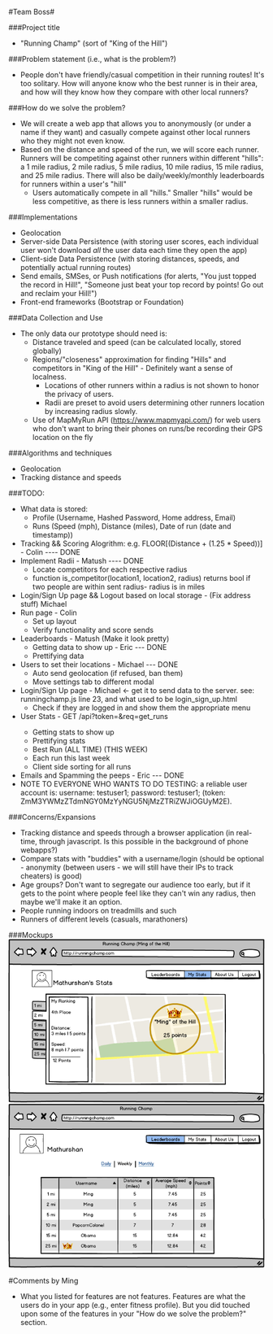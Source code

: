 #Team Boss#


###Project title
* "Running Champ" (sort of "King of the Hill")


###Problem statement (i.e., what is the problem?)
* People don't have friendly/casual competition in their running routes! It's too solitary. How will anyone know who the best runner is in their area, and how will they know how they compare with other local runners?


###How do we solve the problem?
* We will create a web app that allows you to anonymously (or under a name if they want) and casually compete against other local runners who they might not even know.
* Based on the distance and speed of the run, we will score each runner. Runners will be competiting against other runners within different "hills": a 1 mile radius, 2 mile radius, 5 mile radius, 10 mile radius, 15 mile radius, and 25 mile radius. There will also be daily/weekly/monthly leaderboards for runners within a user's "hill"
    * Users automatically compete in all "hills." Smaller "hills" would be less competitive, as there is less runners within a smaller radius.


###Implementations

* Geolocation
* Server-side Data Persistence (with storing user scores, each individual user won't download *all* the user data each time they open the app)
* Client-side Data Persistence (with storing distances, speeds, and potentially actual running routes)
* Send emails, SMSes, or Push notifications (for alerts, "You just topped the record in <x> Hill!", "Someone just beat your top record by <x> points! Go out and reclaim your Hill!")
* Front-end frameworks (Bootstrap or Foundation)

###Data Collection and Use
* The only data our prototype should need is:
    * Distance traveled and speed (can be calculated locally, stored globally)
    * Regions/"closeness" approximation for finding "Hills" and competitors in "King of the Hill" - Definitely want a sense of localness.
    	* Locations of other runners within a radius is not shown to honor the privacy of users.
    	* Radii are preset to avoid users determining other runners location by increasing radius slowly.
    * Use of MapMyRun API (https://www.mapmyapi.com/) for web users who don't want to bring their phones on runs/be recording their GPS location on the fly

###Algorithms and techniques
* Geolocation
* Tracking distance and speeds


###TODO:
* What data is stored: 
    * Profile (Username, Hashed Password, Home address, Email)
    * Runs (Speed (mph), Distance (miles), Date of run (date and timestamp)) 
* Tracking && Scoring Alogrithm: e.g. FLOOR[(Distance + (1.25 * Speed))] - Colin ---- DONE
* Implement Radii - Matush ---- DONE
    * Locate competitors for each respective radius
    * function is_competitor(location1, location2, radius) returns bool if two people are within sent radius- radius is in miles
* Login/Sign Up page && Logout based on local storage - (Fix address stuff) Michael 
* Run page - Colin
    * Set up layout
    * Verify functionality and score sends
* Leaderboards - Matush (Make it look pretty)
    * Getting data to show up - Eric --- DONE
    * Prettifying data
* Users to set their locations - Michael --- DONE
    * Auto send geolocation (if refused, ban them)
    * Move settings tab to different modal
* Login/Sign Up page - Michael <- get it to send data to the server. see: runningchamp.js line 23, and what used to be login_sign_up.html
    * Check if they are logged in and show them the appropriate menu
* User Stats - GET /api?token=<token>&req=get_runs
    * Getting stats to show up
    * Prettifying stats
    * Best Run (ALL TIME) (THIS WEEK)
    * Each run this last week
    * Client side sorting for all runs
* Emails and Spamming the peeps - Eric --- DONE
* NOTE TO EVERYONE WHO WANTS TO DO TESTING: a reliable user account is:
username: testuser1; password: testuser1; (token: ZmM3YWMzZTdmNGY0MzYyNGU5NjMzZTRiZWJiOGUyM2E).

###Concerns/Expansions
* Tracking distance and speeds through a browser application (in real-time, through javascript. Is this possible in the background of phone webapps?)
* Compare stats with "buddies" with a username/login (should be optional - anonymity (between users - we will still have their IPs to track cheaters) is good)
* Age groups? Don't want to segregate our audience too early, but if it gets to the point where people feel like they can't win any radius, then maybe we'll make it an option.
* People running indoors on treadmills and such
* Runners of different levels (casuals, marathoners)

###Mockups
![My Stats](/pictures/mockups/my_stats.png "My Stats")
![Leaderboards](/pictures/mockups/leaderboards.png "Leaderboards")

#Comments by Ming
* What you listed for features are not features. Features are what the users do in your app (e.g., enter fitness profile).  But you did touched upon some of the features in your "How do we solve the problem?" section.
